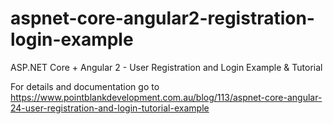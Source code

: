 # aspnet-core-angular2-registration-login-example

ASP.NET Core + Angular 2 - User Registration and Login Example & Tutorial

For details and documentation go to https://www.pointblankdevelopment.com.au/blog/113/aspnet-core-angular-24-user-registration-and-login-tutorial-example